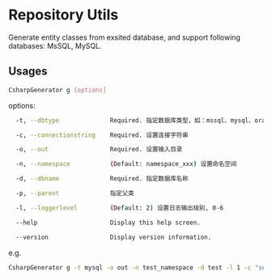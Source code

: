 ﻿# Repository Utils
Generate entity classes from exsited database, and support following databases: MsSQL, MySQL.
## Usages
``` bash
CsharpGenerator g [options]
```
options:
``` bash
  -t, --dbtype              Required. 指定数据库类型，如：mssql、mysql、oracle

  -c, --connectionstring    Required. 设置连接字符串

  -o, --out                 Required. 设置输入目录

  -n, --namespace           (Default: namespace_xxx) 设置命名空间

  -d, --dbname              Required. 指定数据库名称

  -p, --parent              指定父类

  -l, --loggerlevel         (Default: 2) 设置日志输出级别, 0-6

  --help                    Display this help screen.

  --version                 Display version information.
```
e.g.
``` bash
CsharpGenerator g -t mysql -o out -n test_namespace -d test -l 1 -c "server=172.16.20.xx;database=test;uid=root;pwd=1234;charset='utf8'"
```